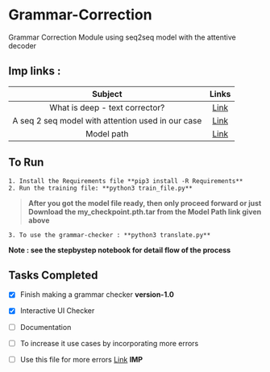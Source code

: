 # Grammar-Correction
Grammar Correction Module using seq2seq model with the attentive decoder

## Imp links :

| Subject | Links |
| :---: | :---: | 
| What is deep - text corrector? | [Link](http://atpaino.com/2017/01/03/deep-text-correcter.html) | 
| A seq 2 seq model with attention used in our case | [Link](https://github.com/AladdinPerzon/Machine-Learning-Collection/blob/master/ML/Pytorch/more_advanced/Seq2Seq_attention/seq2seq_attention.py) |
| Model path | [Link](https://drive.google.com/file/d/1S9thECtDVHTv-aDPqCjf0NejaeJ5nRNS/view?usp=sharing)

## To Run
```
1. Install the Requirements file **pip3 install -R Requirements**
2. Run the training file: **python3 train_file.py**
```
>**After you got the model file ready, then only proceed forward or just Download the my_checkpoint.pth.tar from the Model Path link given above**

```
3. To use the grammar-checker : **python3 translate.py**
```

**Note : see the stepbystep notebook for detail flow of the process**


## Tasks Completed

- [x] Finish making a grammar checker **version-1.0**
- [X] Interactive UI Checker 
- [ ] Documentation
- [ ] To increase it use cases by incorporating more errors
- [ ] Use this file for more errors [Link](https://github.com/hadifar/GrammarCorrection) **IMP**



